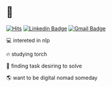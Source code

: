 # 🍔
[![Hits](https://hits.seeyoufarm.com/api/count/incr/badge.svg?url=https%3A%2F%2Fgithub.com%2Flong8v%2Flong8v&count_bg=%2379C83D&title_bg=%23555555&icon=&icon_color=%23E7E7E7&title=hits&edge_flat=false)](https://hits.seeyoufarm.com)   [![Linkedin Badge](https://img.shields.io/badge/-LinkedIn-blue?style=flat-square&logo=Linkedin&logoColor=white&link=https://www.linkedin.com/in/%EC%A0%95%EC%97%B0-%EB%82%A8-9317a51ab//)](https://www.linkedin.com/in/%EC%A0%95%EC%97%B0-%EB%82%A8-9317a51ab/) 
[![Gmail Badge](https://img.shields.io/badge/-Gmail-d14836?style=flat-square&logo=Gmail&logoColor=white&link=mailto:ckleckle@gmail.com)](mailto:ckleckle@gmail.com)
</div>


💻 intereted in nlp

🔥 studying torch

🤔 finding task desiring to solve

🌎 want to be digital nomad someday

